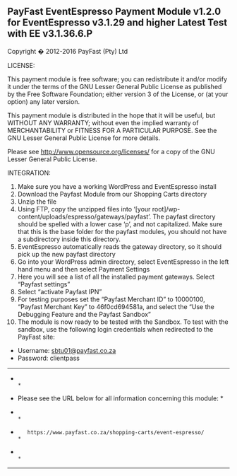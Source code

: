 PayFast EventEspresso Payment Module v1.2.0 for EventEspresso v3.1.29 and higher
Latest Test with EE v3.1.36.6.P
--------------------------------------------------------------
Copyright � 2012-2016 PayFast (Pty) Ltd

LICENSE:

This payment module is free software; you can redistribute it and/or modify
it under the terms of the GNU Lesser General Public License as published
by the Free Software Foundation; either version 3 of the License, or (at
your option) any later version.

This payment module is distributed in the hope that it will be useful, but
WITHOUT ANY WARRANTY; without even the implied warranty of MERCHANTABILITY
or FITNESS FOR A PARTICULAR PURPOSE. See the GNU Lesser General Public
License for more details.

Please see http://www.opensource.org/licenses/ for a copy of the GNU Lesser
General Public License.

INTEGRATION:
1. Make sure you have a working WordPress and EventEspresso install
2. Download the Payfast Module from our Shopping Carts directory
3. Unzip the file
4. Using FTP, copy the unzipped files into ‘[your root]/wp-content/uploads/espresso/gateways/payfast’. The payfast directory should be spelled with a lower case ‘p’, and not capitalized. Make sure that this is the base folder for the payfast modules, you should not have a subdirectory inside this directory.
5. EventEspresso automatically reads the gateway directory, so it should pick up the new payfast directory
6. Go into your WordPress admin directory, select EventEspresso in the left hand menu and then select Payment Settings
7. Here you will see a list of all the installed payment gateways. Select “Payfast settings”
8. Select “activate Payfast IPN”
9. For testing purposes set the “Payfast Merchant ID” to 10000100, “Payfast Merchant Key” to 46f0cd694581a, and select the “Use the Debugging Feature and the Payfast Sandbox”
10. The module is now ready to be tested with the Sandbox. To test with the sandbox, use the following login credentials when redirected to the PayFast site:
- Username: sbtu01@payfast.co.za
- Password: clientpass

******************************************************************************
*                                                                            *
*    Please see the URL below for all information concerning this module:    *
*                                                                            *
*        https://www.payfast.co.za/shopping-carts/event-espresso/            *
*                                                                            *
******************************************************************************

